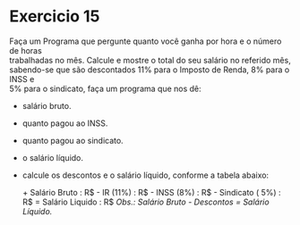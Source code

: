 # Exercicio 15
Faça um Programa que pergunte quanto você ganha por hora e o número de horas  
trabalhadas no mês. Calcule e mostre o total do seu salário no referido mês,  
sabendo-se que são descontados 11% para o Imposto de Renda, 8% para o INSS e  
5% para o sindicato, faça um programa que nos dê:
- salário bruto.
- quanto pagou ao INSS.
- quanto pagou ao sindicato.
- o salário líquido.
- calcule os descontos e o salário líquido, conforme a tabela abaixo:

  \+ Salário Bruto : R$
  \- IR (11%) : R$
  \- INSS (8%) : R$
  \- Sindicato ( 5%) : R$
  = Salário Liquido : R$
*Obs.: Salário Bruto - Descontos = Salário Líquido.*
